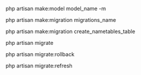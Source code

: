 <!-- how to create a model and a migrate -->
php artisan make:model model_name -m

<!-- how to create a migrate vide -->
php artisan make:migration migrations_name

<!-- how to create a migration with function up and down -->
php artisan make:migration create_nametables_table

<!-- how to migrate to phpmyadmin -->
php artisan migrate

<!-- how to rollback data -->
php artisan migrate:rollback

<!-- how to refrech database after rollbacking -->
php artisan migrate:refresh